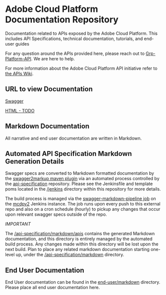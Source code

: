 # Adobe Cloud Platform Documentation Repository

Documentation related to APIs exposed by the Adobe Cloud Platform. This includes API Specifications, technical documentation, tutorials, and end-user guides

For any question around the APIs provided here, please reach out to [Grp-Platform-API](mailto:Grp-Platform-API@adobe.com?subject=Experience+API+Question). We are here to help.

For more information about the Adobe Cloud Platform API initiative refer to [the APIs Wiki](https://wiki.corp.adobe.com/display/DMSArchitecture/APIs).

## URL to view Documentation

[Swagger](https://git.corp.adobe.com/pages/experience-platform/api-specification)

[HTML - TODO]()

## Markdown Documentation

All narrative and end user documentation are written in Markdown. 

## Automated API Specification Markdown Generation Details

Swagger specs are converted to Markdown formatted documentation by the [swagger2markup maven plugin](https://github.com/Swagger2Markup/swagger2markup-maven-plugin) via an automated process controlled by the [api-specification](https://git.corp.adobe.com/experience-platform/api-specification) repository. Please see the Jenkinsfile and template poms located in the [/jenkins](https://git.corp.adobe.com/experience-platform/api-specification/tree/master/jenkins) directory within this repository for more details.

The build process is managed via the [swagger-markdown-pipeline job](https://mcdpv2.ci.corp.adobe.com:12001/job/platform-docs/job/swagger-markdown-pipeline) on the [mcdpv2](https://mcdpv2.ci.corp.adobe.com:12001) Jenkins instance. The job runs upon every push to this external repo and also on a cron schedule (hourly) to pickup any changes that occur upon relevant swagger specs outside of the repo.

*IMPORTANT*

The [/api-specification/markdown/apis](https://git.corp.adobe.com/experience-platform/documentation/tree/master/api-specification/markdown/apis) contains the generated Markdown documentation, and this directory is entirely managed by the automated build process. Any changes made within this directory will be lost upon the next build. Plan to place any related markdown documentation starting one-level up, under the [/api-specification/markdown](https://git.corp.adobe.com/experience-platform/documentation/tree/master/api-specification/markdown) directory.

## End User Documentation

End User documentation can be found in the [end-user/markdown](https://git.corp.adobe.com/experience-platform/documentation/tree/master/end-user/markdown) directory. Please place all end user documentation here.